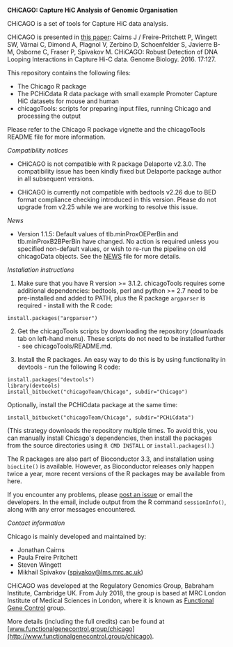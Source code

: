 **CHiCAGO: Capture HiC Analysis of Genomic Organisation** 

CHiCAGO is a set of tools for Capture HiC data analysis. 

CHiCAGO is presented in [this paper](http://www.genomebiology.com/2016/17/1/127): Cairns J / Freire-Pritchett P, Wingett SW, Várnai C, Dimond A, Plagnol V, Zerbino D, Schoenfelder S, Javierre B-M, Osborne C, Fraser P, Spivakov M. CHiCAGO: Robust Detection of DNA Looping Interactions in Capture Hi-C data. Genome Biology. 2016. 17:127. 

This repository contains the following files:

- The Chicago R package     
- The PCHiCdata R data package with small example Promoter Capture HiC datasets for mouse and human  
- chicagoTools: scripts for preparing input files, running Chicago and processing the output  

Please refer to the Chicago R package vignette and the chicagoTools README file for more information.

*Compatibility notices*

- CHiCAGO is not compatible with R package Delaporte v2.3.0. The compatibility issue has been kindly fixed but Delaporte package author in all subsequent versions.

- CHiCAGO is currently not compatible with bedtools v2.26 due to BED format compliance checking introduced in this version. Please do not upgrade from v2.25 while we are working to resolve this issue.

*News*

- Version 1.1.5: Default values of tlb.minProxOEPerBin and tlb.minProxB2BPerBin have changed. No action is required unless you specified non-default values, or wish to re-run the pipeline on old chicagoData objects. See the [NEWS](https://bitbucket.org/chicagoTeam/chicago/src/master/Chicago/NEWS?fileviewer=file-view-default) file for more details.

*Installation instructions*

1. Make sure that you have R version >= 3.1.2. chicagoTools requires some additional dependencies: bedtools, perl and python >= 2.7 need to be pre-installed and added to PATH, plus the R package ``argparser`` is required - install with the R code:

```{r}
install.packages("argparser")
```

2. Get the chicagoTools scripts by downloading the repository (downloads tab on left-hand menu). These scripts do not need to be installed further - see chicagoTools/README.md.

3. Install the R packages. An easy way to do this is by using functionality in devtools - run the following R code:
```{r}
install.packages("devtools")
library(devtools)
install_bitbucket("chicagoTeam/Chicago", subdir="Chicago")
```
Optionally, install the PCHiCdata package at the same time:
```{r}
install_bitbucket("chicagoTeam/Chicago", subdir="PCHiCdata")
```
(This strategy downloads the repository multiple times. To avoid this, you can manually install Chicago's dependencies, then install the packages from the source directories using ``R CMD INSTALL`` or ``install.packages()``.)

The R packages are also part of Bioconductor 3.3, and installation using ```biocLite()``` is available. However, as Bioconductor releases only happen twice a year, more recent versions of the R packages may be available from here.

If you encounter any problems, please [post an issue](https://bitbucket.org/chicagoTeam/chicago/issues) or email the developers. In the email, include output from the R command ``sessionInfo()``, along with any error messages encountered.

*Contact information*

Chicago is mainly developed and maintained by:

- Jonathan Cairns 
- Paula Freire Pritchett
- Steven Wingett
- Mikhail Spivakov ([spivakov@lms.mrc.ac.uk](mailto:spivakov@lms.mrc.ac.uk))

CHiCAGO was developed at the Regulatory Genomics Group, Babraham Institute, Cambridge UK. From July 2018, the group is based at MRC London Institute of Medical Sciences in London, where it is known as [Functional Gene Control](http://www.lms.mrc.ac.uk/groups/functional-gene-control) group.

More details (including the full credits) can be found at [www.functionalgenecontrol.group/chicago](http://www.functionalgenecontrol.group/chicago).
